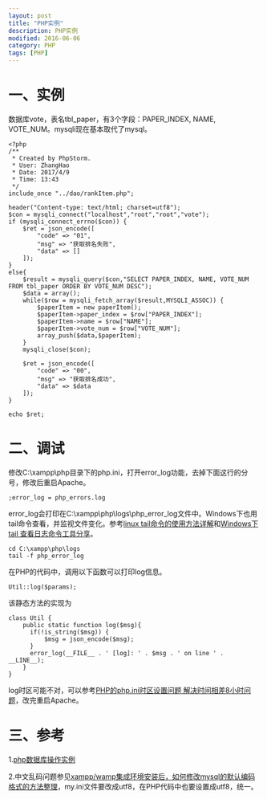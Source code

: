 ```yaml
---
layout: post
title: "PHP实例"
description: PHP实例
modified: 2016-06-06
category: PHP
tags: [PHP]
---
```


# 一、实例

数据库vote，表名tbl_paper，有3个字段：PAPER_INDEX, NAME, VOTE_NUM。mysqli现在基本取代了mysql。

	<?php
	/**
	 * Created by PhpStorm.
	 * User: ZhangHao
	 * Date: 2017/4/9
	 * Time: 13:43
	 */
	include_once "../dao/rankItem.php";

	header("Content-type: text/html; charset=utf8");
	$con = mysqli_connect("localhost","root","root","vote");
	if (mysqli_connect_errno($con)) {
	    $ret = json_encode([
	        "code" => "01",
	        "msg" => "获取排名失败",
	        "data" => []
	    ]);
	}
	else{
	    $result = mysqli_query($con,"SELECT PAPER_INDEX, NAME, VOTE_NUM FROM tbl_paper ORDER BY VOTE_NUM DESC");
	    $data = array();
	    while($row = mysqli_fetch_array($result,MYSQLI_ASSOC)) {
	        $paperItem = new paperItem();
	        $paperItem->paper_index = $row["PAPER_INDEX"];
	        $paperItem->name = $row["NAME"];
	        $paperItem->vote_num = $row["VOTE_NUM"];
	        array_push($data,$paperItem);
	    }
	    mysqli_close($con);

	    $ret = json_encode([
	        "code" => "00",
	        "msg" => "获取排名成功",
	        "data" => $data
	    ]);
	}

	echo $ret;

# 二、调试

修改C:\xampp\php目录下的php.ini，打开error_log功能，去掉下面这行的分号，修改后重启Apache。

	;error_log = php_errors.log

error_log会打印在C:\xampp\php\logs\php_error_log文件中。Windows下也用tail命令查看，并监视文件变化。参考[linux tail命令的使用方法详解](http://www.cnblogs.com/mfryf/p/3336804.html)和[Windows下tail 查看日志命令工具分享](http://www.cnblogs.com/hantianwei/archive/2012/03/14/2395634.html)。

	cd C:\xampp\php\logs
	tail -f php_error_log

在PHP的代码中，调用以下函数可以打印log信息。

	Util::log($params);

该静态方法的实现为

	class Util {
	    public static function log($msg){
	      if(!is_string($msg)) {
	          $msg = json_encode($msg);
	      }
	      error_log(__FILE__ . ' [log]: ' . $msg . ' on line ' . __LINE__);
	    }
	}

log时区可能不对，可以参考[PHP的php.ini时区设置问题 解决时间相差8小时问题](http://www.smsyun.com/home-index-page-id-169.html)，改完重启Apache。

# 三、参考

1.[php数据库操作实例](http://www.cnblogs.com/qiantuwuliang/archive/2009/11/11/1600896.html)

2.中文乱码问题参见[xampp/wamp集成环境安装后，如何修改mysql的默认编码格式的方法整理](http://blog.csdn.net/cselmu9/article/details/43150361)，my.ini文件要改成utf8，在PHP代码中也要设置成utf8，统一。